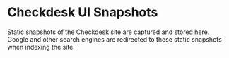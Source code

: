 # Checkdesk UI Snapshots

Static snapshots of the Checkdesk site are captured and stored here. Google and other search engines are redirected to these static snapshots when indexing the site.